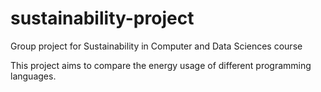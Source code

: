 # sustainability-project
Group project for Sustainability in Computer and Data Sciences course

This project aims to compare the energy usage of different programming 
languages.
